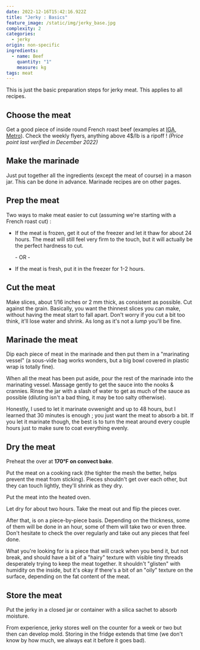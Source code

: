 ```yaml
---
date: 2022-12-16T15:42:16.922Z
title: "Jerky : Basics"
feature_image: /static/img/jerky_base.jpg
complexity: 2
categories:
  - jerky
origin: non-specific
ingredients:
  - name: Beef
    quantity: "1"
    measure: kg
tags: meat
---
```

T﻿his is just the basic preparation steps for jerky meat. This applies to all recipes.

## C﻿hoose the meat

Get a good piece of inside round French roast beef (examples at [IGA](https://www.iga.net/en/product/french-roastinside-round/00000_000000027129200000), [Metro](https://www.metro.ca/epicerie-en-ligne/allees/viandes-et-volailles/boeuf-et-veau/rotis-cotes-et-carre/roti-francais-d-interieur-de-ronde-non-barde/p/201491)). Check the weekly flyers, anything above 4$/lb is a ripoff ! *(Price point last verified in December 2022)*

## Make the marinade

Just put together all the ingredients (except the meat of course) in a mason jar. This can be done in advance. Marinade recipes are on other pages.

## Prep the meat

Two ways to make meat easier to cut (assuming we're starting with a French roast cut) :

* If the meat is frozen, get it out of the freezer and let it thaw for about 24 hours. The meat will still feel very firm to the touch, but it will actually be the perfect hardness to cut.

  \- OR -
* If the meat is fresh, put it in the freezer for 1-2 hours.

## Cut the meat

Make slices, about 1/16 inches or 2 mm thick, as consistent as possible. Cut against the grain. Basically, you want the thinnest slices you can make, without having the meat start to fall apart. Don't worry if you cut a bit too think, it'll lose water and shrink. As long as it's not a *lump* you'll be fine.

## Marinade the meat

Dip each piece of meat in the marinade and then put them in a "marinating vessel" (a sous-vide bag works wonders, but a big bowl covered in plastic wrap is totally fine).

When all the meat has been put aside, pour the rest of the marinade into the marinating vessel. Massage gently to get the sauce into the nooks & crannies. Rinse the jar with a slash of water to get as much of the sauce as possible (diluting isn't a bad thing, it may be too salty otherwise).

Honestly, I used to let it marinate ovwenight and up to 48 hours, but I learned that 30 minutes is enough ; you just want the meat to absorb a bit. If you let it marinate though, the best is to turn the meat around every couple hours just to make sure to coat everything evenly.

## Dry the meat

Preheat the over at **170°F on convect bake**.

Put the meat on a cooking rack (the tighter the mesh the better, helps prevent the meat from sticking). Pieces shouldn't get over each other, but they can touch lightly, they'll shrink as they dry.

Put the meat into the heated oven.

Let dry for about two hours. Take the meat out and flip the pieces over.

A﻿fter that, is on a piece-by-piece basis. Depending on the thickness, some of them will be done in an hour, some of them will take two or even three. Don't hesitate to check the over regularly and take out any pieces that feel done. 

What you're looking for is a piece that will crack when you bend it, but not break, and should have a bit of a "hairy" texture with visible tiny threads desperately trying to keep the meat together. It shouldn't "glisten" with humidity on the inside, but it's okay if there's a bit of an "oily" texture on the surface, depending on the fat content of the meat.

## Store the meat

Put the jerky in a closed jar or container with a silica sachet to absorb moisture.

From experience, jerky stores well on the counter for a week or two but then can develop mold. Storing in the fridge extends that time (we don't know by how much, we always eat it before it goes bad).